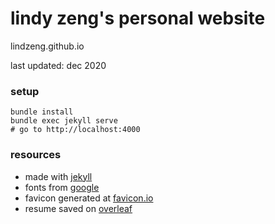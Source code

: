 # lindy zeng's personal website

lindzeng.github.io

last updated: dec 2020

### setup
```
bundle install
bundle exec jekyll serve
# go to http://localhost:4000
```

### resources
- made with [jekyll](https://jekyllrb.com)
- fonts from [google](https://fonts.google.com/)
- favicon generated at [favicon.io](https://favicon.io/favicon-generator/)
- resume saved on [overleaf](https://www.overleaf.com)

